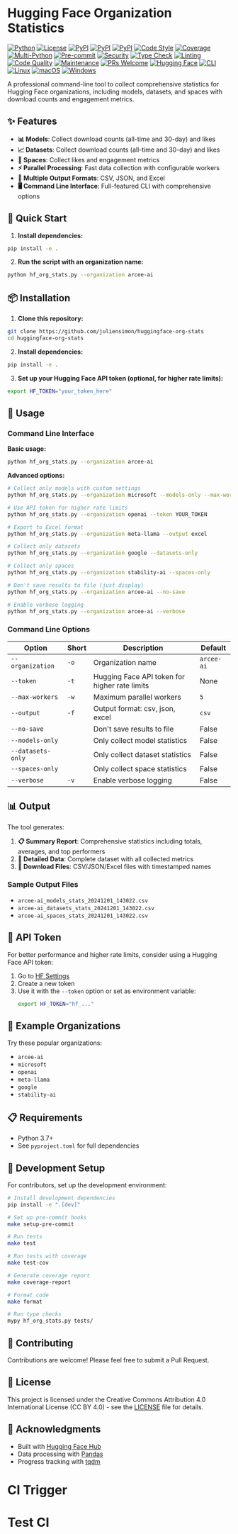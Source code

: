 # Hugging Face Organization Statistics

[![Python](https://img.shields.io/badge/Python-3.7+-blue.svg)](https://www.python.org/downloads/)
[![License](https://img.shields.io/badge/License-CC%20BY%204.0-blue.svg)](https://creativecommons.org/licenses/by/4.0/)
[![PyPI](https://img.shields.io/badge/PyPI-huggingface--hub-blue.svg)](https://pypi.org/project/huggingface-hub/)
[![PyPI](https://img.shields.io/badge/PyPI-pandas-blue.svg)](https://pypi.org/project/pandas/)
[![PyPI](https://img.shields.io/badge/PyPI-requests-blue.svg)](https://pypi.org/project/requests/)
[![Code Style](https://img.shields.io/badge/code%20style-black-000000.svg)](https://github.com/psf/black)
[![Coverage](https://img.shields.io/badge/coverage-80%25-brightgreen.svg)](https://github.com/juliensimon/huggingface-org-stats)
[![Multi-Python](https://img.shields.io/badge/python-3.8%20|%203.9%20|%203.10%20|%203.11%20|%203.12|%203.13-blue?logo=python&logoColor=white)](https://github.com/juliensimon/huggingface-org-stats/actions)
[![Pre-commit](https://img.shields.io/badge/pre--commit-enabled-brightgreen?logo=pre-commit&logoColor=white)](https://github.com/pre-commit/pre-commit)
[![Security](https://img.shields.io/badge/security-bandit-yellow.svg)](https://bandit.readthedocs.io/)
[![Type Check](https://img.shields.io/badge/type%20check-mypy-blue.svg)](https://mypy.readthedocs.io/)
[![Linting](https://img.shields.io/badge/linting-flake8-blue.svg)](https://flake8.pycqa.org/)
[![Code Quality](https://img.shields.io/badge/code%20quality-A%2B-brightgreen.svg)](https://github.com/juliensimon/huggingface-org-stats)
[![Maintenance](https://img.shields.io/badge/maintained%3F-yes-green.svg)](https://github.com/juliensimon/huggingface-org-stats/graphs/commit-activity)
[![PRs Welcome](https://img.shields.io/badge/PRs-welcome-brightgreen.svg)](https://github.com/juliensimon/huggingface-org-stats/pulls)
[![Hugging Face](https://img.shields.io/badge/Hugging%20Face-Organizations-orange.svg)](https://huggingface.co/)
[![CLI](https://img.shields.io/badge/CLI-Command%20Line-black.svg)](https://en.wikipedia.org/wiki/Command-line_interface)
[![Linux](https://img.shields.io/badge/os-linux-blue?logo=linux)]()
[![macOS](https://img.shields.io/badge/os-macOS-lightgrey?logo=apple)]()
[![Windows](https://img.shields.io/badge/os-windows-blue?logo=windows)]()

A professional command-line tool to collect comprehensive statistics for Hugging Face organizations, including models, datasets, and spaces with download counts and engagement metrics.

## ✨ Features

- **📊 Models**: Collect download counts (all-time and 30-day) and likes
- **📈 Datasets**: Collect download counts (all-time and 30-day) and likes
- **🚀 Spaces**: Collect likes and engagement metrics
- **⚡ Parallel Processing**: Fast data collection with configurable workers
- **📁 Multiple Output Formats**: CSV, JSON, and Excel
- **🖥️ Command Line Interface**: Full-featured CLI with comprehensive options

## 🚀 Quick Start

1. **Install dependencies:**
```bash
pip install -e .
```

2. **Run the script with an organization name:**
```bash
python hf_org_stats.py --organization arcee-ai
```

## 📦 Installation

1. **Clone this repository:**
```bash
git clone https://github.com/juliensimon/huggingface-org-stats
cd huggingface-org-stats
```

2. **Install dependencies:**
```bash
pip install -e .
```

3. **Set up your Hugging Face API token (optional, for higher rate limits):**
```bash
export HF_TOKEN="your_token_here"
```

## 🎯 Usage

### Command Line Interface

**Basic usage:**
```bash
python hf_org_stats.py --organization arcee-ai
```

**Advanced options:**
```bash
# Collect only models with custom settings
python hf_org_stats.py --organization microsoft --models-only --max-workers 10

# Use API token for higher rate limits
python hf_org_stats.py --organization openai --token YOUR_TOKEN

# Export to Excel format
python hf_org_stats.py --organization meta-llama --output excel

# Collect only datasets
python hf_org_stats.py --organization google --datasets-only

# Collect only spaces
python hf_org_stats.py --organization stability-ai --spaces-only

# Don't save results to file (just display)
python hf_org_stats.py --organization arcee-ai --no-save

# Enable verbose logging
python hf_org_stats.py --organization arcee-ai --verbose
```

### Command Line Options

| Option | Short | Description | Default |
|--------|-------|-------------|---------|
| `--organization` | `-o` | Organization name | `arcee-ai` |
| `--token` | `-t` | Hugging Face API token for higher rate limits | None |
| `--max-workers` | `-w` | Maximum parallel workers | `5` |
| `--output` | `-f` | Output format: csv, json, excel | `csv` |
| `--no-save` | | Don't save results to file | False |
| `--models-only` | | Only collect model statistics | False |
| `--datasets-only` | | Only collect dataset statistics | False |
| `--spaces-only` | | Only collect space statistics | False |
| `--verbose` | `-v` | Enable verbose logging | False |

## 📊 Output

The tool generates:

1. **📋 Summary Report**: Comprehensive statistics including totals, averages, and top performers
2. **📄 Detailed Data**: Complete dataset with all collected metrics
3. **💾 Download Files**: CSV/JSON/Excel files with timestamped names

### Sample Output Files

- `arcee-ai_models_stats_20241201_143022.csv`
- `arcee-ai_datasets_stats_20241201_143022.csv`
- `arcee-ai_spaces_stats_20241201_143022.csv`

## 🔑 API Token

For better performance and higher rate limits, consider using a Hugging Face API token:

1. Go to [HF Settings](https://huggingface.co/settings/tokens)
2. Create a new token
3. Use it with the `--token` option or set as environment variable:
   ```bash
   export HF_TOKEN="hf_..."
   ```

## 🏢 Example Organizations

Try these popular organizations:
- `arcee-ai`
- `microsoft`
- `openai`
- `meta-llama`
- `google`
- `stability-ai`

## 📋 Requirements

- Python 3.7+
- See `pyproject.toml` for full dependencies

## 🔧 Development Setup

For contributors, set up the development environment:

```bash
# Install development dependencies
pip install -e ".[dev]"

# Set up pre-commit hooks
make setup-pre-commit

# Run tests
make test

# Run tests with coverage
make test-cov

# Generate coverage report
make coverage-report

# Format code
make format

# Run type checks
mypy hf_org_stats.py tests/
```

## 🤝 Contributing

Contributions are welcome! Please feel free to submit a Pull Request.

## 📄 License

This project is licensed under the Creative Commons Attribution 4.0 International License (CC BY 4.0) - see the [LICENSE](LICENSE) file for details.

## 🙏 Acknowledgments

- Built with [Hugging Face Hub](https://huggingface.co/docs/huggingface_hub)
- Data processing with [Pandas](https://pandas.pydata.org/)
- Progress tracking with [tqdm](https://tqdm.github.io/)
# CI Trigger
# Test CI

